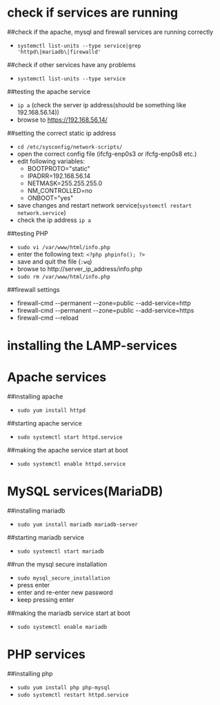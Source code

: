 # check if services are running
##check if the apache, mysql and firewall services are running correctly
* `systemctl list-units --type service|grep 'httpd\|mariadb\|firewalld'`

##check if other services have any problems
* `systemctl list-units --type service`

##testing the apache service
* `ip a` (check the server ip address(should be something like 192.168.56.14))
* browse to https://192.168.56.14/

##setting the correct static ip address
* `cd /etc/sysconfig/network-scripts/`
* open the correct config file (ifcfg-enp0s3 or ifcfg-enp0s8 etc.)
* edit following variables: 
  * BOOTPROTO="static"
  * IPADRR=192.168.56.14
  * NETMASK=255.255.255.0
  * NM_CONTROLLED=no
  * ONBOOT="yes"
* save changes and restart network service(`systemctl restart network.service`)
* check the ip address `ip a`

##testing PHP
* `sudo vi /var/www/html/info.php`
* enter the following text: `<?php phpinfo(); ?>`
* save and quit the file (`:wq`)
* browse to http://server_ip_address/info.php
* `sudo rm /var/www/html/info.php`

##firewall settings
* firewall-cmd --permanent --zone=public --add-service=http 
* firewall-cmd --permanent --zone=public --add-service=https
* firewall-cmd --reload

# installing the LAMP-services
# Apache services
##installing apache
* `sudo yum install httpd`

##starting apache service
* `sudo systemctl start httpd.service`

##making the apache service start at boot
* `sudo systemctl enable httpd.service`

# MySQL services(MariaDB)
##installing mariadb
* `sudo yum install mariadb mariadb-server`

##starting mariadb service
* `sudo systemctl start mariadb`

##run the mysql secure installation
* `sudo mysql_secure_installation`
* press enter
* enter and re-enter new password
* keep pressing enter

##making the mariadb service start at boot
* `sudo systemctl enable mariadb`

# PHP services
##installing php
* `sudo yum install php php-mysql`
* `sudo systemctl restart httpd.service`
